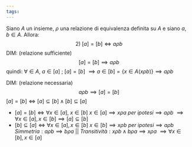 ```yaml
---
tags:
---
```

Siano $A$ un insieme, $\rho$ una relazione di equivalenza definita su $A$ e siano $a,b \in A$.
Allora:
$$2)\ [a] = [b] \iff a \rho b$$
DIM: (relazione sufficiente)
$$[a] = [b] \implies a \rho b$$
quindi:
$\forall \in A,\ a\in [a]$ ; $[a] = [b]$ $\implies a \in [b] = \{ x \in A (x \rho b) \} \implies a \rho b$

DIM: (relazione necessaria)
$$a \rho b \implies [a] = [b]$$
$[a] = [b] \iff [a] \subseteq [b] \land [b] \subseteq [a]$
- $[a] = [b] \iff \forall x \in [a], \ x\in [b]$
	$x \in [a] \implies x \rho a$
	$per\ ipotesi \implies a \rho b$
	$\implies \forall x \in [a], x \in [b] \implies [a] \subseteq [b]$
- $[b] \subseteq [a] \iff \forall x \in [a], x \in [b]$
	$x \in [b] \implies x \rho b$
	$per \ ipotesi \implies a \rho b$
	$Simmetria: a\rho b \implies b \rho a  \ || \ Transitività: x\rho b \land b \rho a \implies x \rho a$
	$\implies \forall x\in [b], x \in [a]$